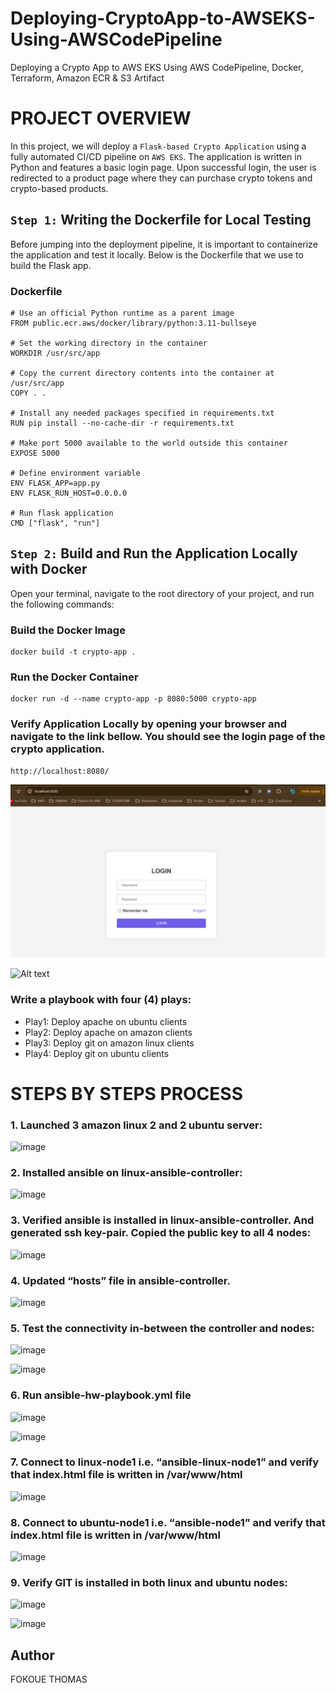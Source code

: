 # Deploying-CryptoApp-to-AWSEKS-Using-AWSCodePipeline
Deploying a Crypto App to AWS EKS Using AWS CodePipeline, Docker, Terraform, Amazon ECR &amp; S3 Artifact

# PROJECT OVERVIEW
In this project, we will deploy a `Flask-based Crypto Application` using a fully automated CI/CD pipeline on `AWS EKS`. The application is written in Python and features a basic login page. Upon successful login, the user is redirected to a product page where they can purchase crypto tokens and crypto-based products.


## `Step 1:` Writing the Dockerfile for Local Testing

Before jumping into the deployment pipeline, it is important to containerize the application and test it locally. Below is the Dockerfile that we use to build the Flask app.
### Dockerfile

```
# Use an official Python runtime as a parent image
FROM public.ecr.aws/docker/library/python:3.11-bullseye

# Set the working directory in the container
WORKDIR /usr/src/app

# Copy the current directory contents into the container at /usr/src/app
COPY . .

# Install any needed packages specified in requirements.txt
RUN pip install --no-cache-dir -r requirements.txt

# Make port 5000 available to the world outside this container
EXPOSE 5000

# Define environment variable
ENV FLASK_APP=app.py
ENV FLASK_RUN_HOST=0.0.0.0

# Run flask application
CMD ["flask", "run"]

```

## `Step 2:` Build and Run the Application Locally with Docker

Open your terminal, navigate to the root directory of your project, and run the following commands:
### Build the Docker Image
```
docker build -t crypto-app .
```
### Run the Docker Container
```
docker run -d --name crypto-app -p 8080:5000 crypto-app
```
### Verify Application Locally by opening your browser and navigate to the link bellow. You should see the login page of the crypto application.
```
http://localhost:8080/
```
![Alt text](images/login-page.png)






































![Alt text](Ansible-ubuntu-controller-1.png)

### Write a playbook with four (4) plays:
* Play1: Deploy apache on ubuntu clients
* Play2: Deploy apache on amazon clients
* Play3: Deploy git on amazon linux clients
* Play4: Deploy git on ubuntu clients

# STEPS BY STEPS PROCESS 

### 1. Launched 3 amazon linux 2 and 2 ubuntu server:

![image](https://github.com/Fokoue22/ANSIBLE-Project-on-AWS/assets/117523566/652c366e-9281-4c62-ab97-9560917463e8)


### 2. Installed ansible on linux-ansible-controller:

![image](https://github.com/Fokoue22/ANSIBLE-Project-on-AWS/assets/117523566/b44759ac-f49a-4102-acee-deaae6d83818)


### 3. Verified ansible is installed in linux-ansible-controller. And generated ssh key-pair. Copied the public key to all 4 nodes:

<img width="512" alt="image" src="https://github.com/Fokoue22/ANSIBLE-Project-on-AWS/assets/117523566/088d1bbd-a60b-441e-9b36-99c90b0a2390">


### 4. Updated “hosts” file in ansible-controller.

![image](https://github.com/Fokoue22/ANSIBLE-Project-on-AWS/assets/117523566/ae396a32-ee5a-4d9a-af68-18d0a6fb98ff)


### 5. Test the connectivity in-between the controller and nodes:

<img width="590" alt="image" src="https://github.com/Fokoue22/ANSIBLE-Project-on-AWS/assets/117523566/dffc2ab1-b43b-4a9e-bb38-ba771cc1cbd0">

![image](https://github.com/Fokoue22/ANSIBLE-Project-on-AWS/assets/117523566/a0f79a1a-2dd3-410c-bdde-452a0f8c9c46)


### 6. Run ansible-hw-playbook.yml file

![image](https://github.com/Fokoue22/ANSIBLE-Project-on-AWS/assets/117523566/e7502d8e-7abf-4fb0-b97c-775c844cd65d)

![image](https://github.com/Fokoue22/ANSIBLE-Project-on-AWS/assets/117523566/2557550e-851e-4ef5-accf-98254a3a55b4)


### 7. Connect to linux-node1 i.e. “ansible-linux-node1” and verify that index.html file is written in /var/www/html

![image](https://github.com/Fokoue22/ANSIBLE-Project-on-AWS/assets/117523566/a0ab4ddc-f45f-4797-b57e-50ded432d027)


### 8. Connect to ubuntu-node1 i.e. “ansible-node1” and verify that index.html file is written in /var/www/html

![image](https://github.com/Fokoue22/ANSIBLE-Project-on-AWS/assets/117523566/a73aef8d-0195-45e5-b497-4cde2b51104b)


### 9. Verify GIT is installed in both linux and ubuntu nodes:
![image](https://github.com/Fokoue22/ANSIBLE-Project-on-AWS/assets/117523566/8c53e5b4-d676-4d7e-bee9-9435f725447c)

![image](https://github.com/Fokoue22/ANSIBLE-Project-on-AWS/assets/117523566/390358c6-d5c5-4ec5-9521-8346ec8e6aa7)




## Author
FOKOUE THOMAS